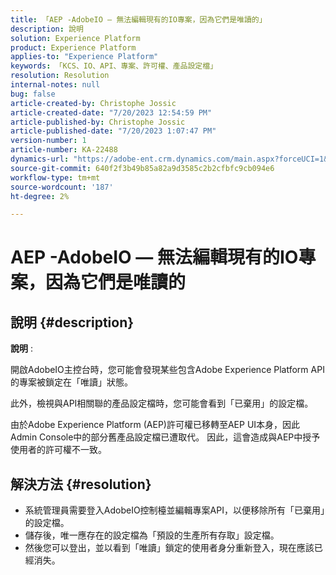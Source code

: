 ```yaml
---
title: 「AEP -AdobeIO — 無法編輯現有的IO專案，因為它們是唯讀的」
description: 說明
solution: Experience Platform
product: Experience Platform
applies-to: "Experience Platform"
keywords: 「KCS、IO、API、專案、許可權、產品設定檔」
resolution: Resolution
internal-notes: null
bug: false
article-created-by: Christophe Jossic
article-created-date: "7/20/2023 12:54:59 PM"
article-published-by: Christophe Jossic
article-published-date: "7/20/2023 1:07:47 PM"
version-number: 1
article-number: KA-22488
dynamics-url: "https://adobe-ent.crm.dynamics.com/main.aspx?forceUCI=1&pagetype=entityrecord&etn=knowledgearticle&id=d3e4809b-fc26-ee11-9967-6045bd006704"
source-git-commit: 640f2f3b49b85a82a9d3585c2b2cfbfc9cb094e6
workflow-type: tm+mt
source-wordcount: '187'
ht-degree: 2%

---
```


# AEP -AdobeIO — 無法編輯現有的IO專案，因為它們是唯讀的

## 說明 {#description}


<b>說明</b> :

開啟AdobeIO主控台時，您可能會發現某些包含Adobe Experience Platform API的專案被鎖定在「唯讀」狀態。

此外，檢視與API相關聯的產品設定檔時，您可能會看到「已棄用」的設定檔。

由於Adobe Experience Platform (AEP)許可權已移轉至AEP UI本身，因此Admin Console中的部分舊產品設定檔已遭取代。 因此，這會造成與AEP中授予使用者的許可權不一致。


## 解決方法 {#resolution}


- 系統管理員需要登入AdobeIO控制檯並編輯專案API，以便移除所有「已棄用」的設定檔。
- 儲存後，唯一應存在的設定檔為「預設的生產所有存取」設定檔。
- 然後您可以登出，並以看到「唯讀」鎖定的使用者身分重新登入，現在應該已經消失。



